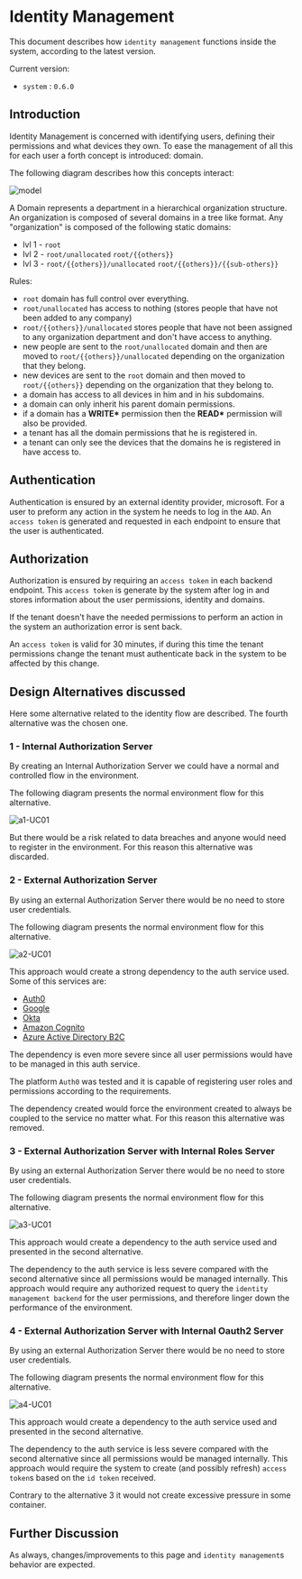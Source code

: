 # Identity Management

This document describes how `identity management` functions inside the system, according to the latest version.

Current version:

- `system` : `0.6.0`

## Introduction

Identity Management is concerned with identifying users, defining their permissions and what devices they own.
To ease the management of all this for each user a forth concept is introduced: domain.

The following diagram describes how this concepts interact:

![model](diagrams/model.svg)

A Domain represents a department in a hierarchical organization structure. An organization is composed of several domains in a tree like format. Any "organization" is composed of the following static domains:

- lvl 1 - `root`
- lvl 2 - `root/unallocated` `root/{{others}}`
- lvl 3 - `root/{{others}}/unallocated` `root/{{others}}/{{sub-others}}`

Rules:

- `root` domain has full control over everything.
- `root/unallocated` has access to nothing (stores people that have not been added to any company)
- `root/{{others}}/unallocated` stores people that have not been assigned to any organization department and don't have access to anything.
- new people are sent to the `root/unallocated` domain and then are moved to `root/{{others}}/unallocated` depending on the organization that they belong.
- new devices are sent to the `root` domain and then moved to `root/{{others}}` depending on the organization that they belong to.
- a domain has access to all devices in him and in his subdomains.
- a domain can only inherit his parent domain permissions.
- if a domain has a __WRITE\*__ permission then the __READ\*__ permission will also be provided.
- a tenant has all the domain permissions that he is registered in.
- a tenant can only see the devices that the domains he is registered in have access to.

## Authentication

Authentication is ensured by an external identity provider, microsoft.
For a user to preform any action in the system he needs to log in the `AAD`.
An `access token` is generated and requested in each endpoint to ensure that the user is authenticated.

## Authorization

Authorization is ensured by requiring an `access token` in each backend endpoint.
This `access token` is generate by the system after log in and stores information about the user permissions, identity and domains.

If the tenant doesn't have the needed permissions to perform an action in the system an authorization error is sent back.

An `access token` is valid for 30 minutes, if during this time the tenant permissions change the tenant must authenticate back in the system to be affected by this change.

## Design Alternatives discussed

Here some alternative related to the identity flow are described.
The fourth alternative was the chosen one.

### 1 - Internal Authorization Server

By creating an Internal Authorization Server we could have a normal and controlled flow in the environment.

The following diagram presents the normal environment flow for this alternative.

![a1-UC01](diagrams/a1-UC01.svg)

But there would be a risk related to data breaches and anyone would need to register in the environment. For this reason this alternative was discarded.

### 2 - External Authorization Server

By using an external Authorization Server there would be no need to store user credentials.

The following diagram presents the normal environment flow for this alternative.

![a2-UC01](diagrams/a2-UC01.svg)

This approach would create a strong dependency to the auth service used.
Some of this services are:

- [Auth0](https://auth0.com/b2c-customer-identity-management)
- [Google](https://cloud.google.com/identity-platform/)
- [Okta](https://www.okta.com/solutions/secure-ciam/)
- [Amazon Cognito](https://aws.amazon.com/cognito/)
- [Azure Active Directory B2C](https://azure.microsoft.com/en-us/services/active-directory/external-identities/b2c/)

The dependency is even more severe since all user permissions would have to be managed in this auth service.

The platform `Auth0` was tested and it is capable of registering user roles and permissions according to the requirements.

The dependency created would force the environment created to always be coupled to the service no matter what. For this reason this alternative was removed.

### 3 - External Authorization Server with Internal Roles Server

By using an external Authorization Server there would be no need to store user credentials.

The following diagram presents the normal environment flow for this alternative.

![a3-UC01](diagrams/a3-UC01.svg)

This approach would create a dependency to the auth service used and presented in the second alternative.

The dependency to the auth service is less severe compared with the second alternative since all permissions would be managed internally.
This approach would require any authorized request to query the `identity management backend` for the user permissions, and therefore linger down the performance of the environment.

### 4 - External Authorization Server with Internal Oauth2 Server

By using an external Authorization Server there would be no need to store user credentials.

The following diagram presents the normal environment flow for this alternative.

![a4-UC01](diagrams/a4-UC01.svg)

This approach would create a dependency to the auth service used and presented in the second alternative.

The dependency to the auth service is less severe compared with the second alternative since all permissions would be managed internally.
This approach would require the system to create (and possibly refresh) `access token`s based on the `id token` received.

Contrary to the alternative 3 it would not create excessive pressure in some container.

## Further Discussion

As always, changes/improvements to this page and `identity management`s behavior are expected.
